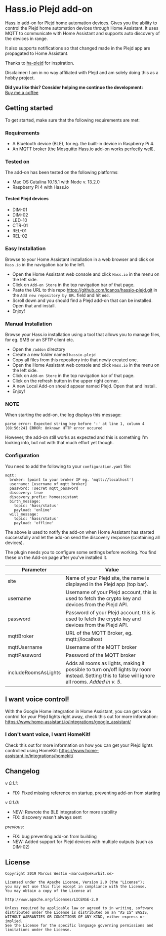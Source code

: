 # Hass.io Plejd add-on
Hass.io add-on for Plejd home automation devices. Gives you the ability to control the Plejd home automation devices through Home Assistant.
It uses MQTT to communicate with Home Assistant and supports auto discovery of the devices in range.

It also supports notifications so that changed made in the Plejd app are propagated to Home Assistant.

Thanks to [ha-plejd](https://github.com/klali/ha-plejd) for inspiration.

Disclaimer:
I am in no way affiliated with Plejd and am solely doing this as a hobby project.

**Did you like this? Consider helping me continue the development:**  
[Buy me a coffee](https://www.buymeacoffee.com/w1ANTUb)

## Getting started
To get started, make sure that the following requirements are met:

### Requirements
* A Bluetooth device (BLE), for eg. the built-in device in Raspberry Pi 4.
* An MQTT broker (the Mosquitto Hass.io add-on works perfectly well).

### Tested on
The add-on has been tested on the following platforms:
* Mac OS Catalina 10.15.1 with Node v. 13.2.0
* Raspberry Pi 4 with Hass.io

#### Tested Plejd devices
* DIM-01
* DIM-02
* LED-10
* CTR-01
* REL-01
* REL-02

### Easy Installation
Browse to your Home Assistant installation in a web browser and click on `Hass.io` in the navigation bar to the left.
* Open the Home Assistant web console and click `Hass.io` in the menu on the left side.
* Click on `Add-on Store` in the top navigation bar of that page.
* Paste the URL to this repo https://github.com/icanos/hassio-plejd.git in the `Add new repository by URL` field and hit `Add`.
* Scroll down and you should find a Plejd add-on that can be installed. Open that and install.
* Enjoy!

### Manual Installation
Browse your Hass.io installation using a tool that allows you to manage files, for eg. SMB or an SFTP client etc.
* Open the `/addon` directory
* Create a new folder named `hassio-plejd`
* Copy all files from this repository into that newly created one.
* Open the Home Assistant web console and click `Hass.io` in the menu on the left side.
* Click on `Add-on Store` in the top navigation bar of that page.
* Click on the refresh button in the upper right corner.
* A new Local Add-on should appear named Plejd. Open that and install.
* Enjoy!

### NOTE
When starting the add-on, the log displays this message:
```
parse error: Expected string key before ':' at line 1, column 4
[08:56:24] ERROR: Unknown HTTP error occured
```
However, the add-on still works as expected and this is something I'm looking into, but not with that much effort yet though.

### Configuration
You need to add the following to your `configuration.yaml` file:
```
mqtt:
  broker: [point to your broker IP eg. 'mqtt://localhost']
  username: [username of mqtt broker]
  password: !secret mqtt_password
  discovery: true
  discovery_prefix: homeassistant
  birth_message: 
    topic: 'hass/status'
    payload: 'online'
  will_message: 
    topic: 'hass/status'
    payload: 'offline'
```
The above is used to notify the add-on when Home Assistant has started successfully and let the add-on send the discovery response (containing all devices).

The plugin needs you to configure some settings before working. You find these on the Add-on page after you've installed it.

Parameter | Value
--- | ---
site | Name of your Plejd site, the name is displayed in the Plejd app (top bar).
username | Username of your Plejd account, this is used to fetch the crypto key and devices from the Plejd API.
password | Password of your Plejd account, this is used to fetch the crypto key and devices from the Plejd API.
mqttBroker | URL of the MQTT Broker, eg. mqtt://localhost
mqttUsername | Username of the MQTT broker
mqttPassword | Password of the MQTT broker
includeRoomsAsLights | Adds all rooms as lights, making it possible to turn on/off lights by room instead. Setting this to false will ignore all rooms. *Added in v. 5*.

## I want voice control!
With the Google Home integration in Home Assistant, you can get voice control for your Plejd lights right away, check this out for more information:
https://www.home-assistant.io/integrations/google_assistant/

### I don't want voice, I want HomeKit!
Check this out for more information on how you can get your Plejd lights controlled using HomeKit:
https://www.home-assistant.io/integrations/homekit/

## Changelog
*v 0.1.1*:
* FIX: Fixed missing reference on startup, preventing add-on from starting

*v 0.1.0*:
* NEW: Rewrote the BLE integration for more stability
* FIX: discovery wasn't always sent

*previous*:
* FIX: bug preventing add-on from building
* NEW: Added support for Plejd devices with multiple outputs (such as DIM-02)

## License

```
Copyright 2019 Marcus Westin <marcus@sekurbit.se>

Licensed under the Apache License, Version 2.0 (the "License");
you may not use this file except in compliance with the License.
You may obtain a copy of the License at

http://www.apache.org/licenses/LICENSE-2.0

Unless required by applicable law or agreed to in writing, software
distributed under the License is distributed on an "AS IS" BASIS,
WITHOUT WARRANTIES OR CONDITIONS OF ANY KIND, either express or implied.
See the License for the specific language governing permissions and
limitations under the License.
```
